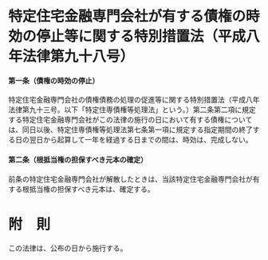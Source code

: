 # 特定住宅金融専門会社が有する債権の時効の停止等に関する特別措置法（平成八年法律第九十八号）
#### 第一条（債権の時効の停止）
特定住宅金融専門会社の債権債務の処理の促進等に関する特別措置法（平成八年法律第九十三号。以下「特定住専債権等処理法」という。）第二条第二項に規定する特定住宅金融専門会社がこの法律の施行の日において有する債権については、同日以後、特定住専債権等処理法第七条第一項に規定する指定期間の終了する日の翌日から起算して一年を経過する日までの間は、時効は、完成しない。
#### 第二条（根抵当権の担保すべき元本の確定）
前条の特定住宅金融専門会社が解散したときは、当該特定住宅金融専門会社が有する根抵当権の担保すべき元本は、確定する。
# 附　則
この法律は、公布の日から施行する。
